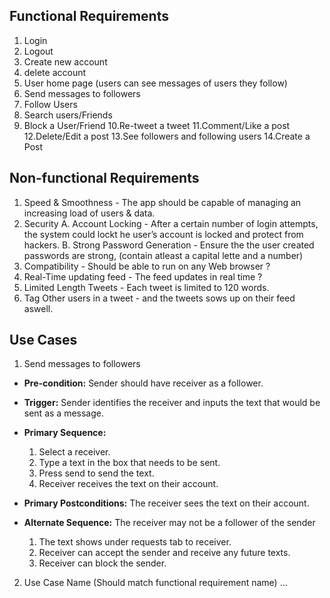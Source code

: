 ## Functional Requirements

1. Login
2. Logout
3. Create new account
4. delete account
5. User home page (users can see messages of users they follow)
6. Send messages to followers
7. Follow Users
8. Search users/Friends
9. Block a User/Friend
10.Re-tweet a tweet
11.Comment/Like a post
12.Delete/Edit a post
13.See followers and following users
14.Create a Post


## Non-functional Requirements

1. Speed & Smoothness - The app should be capable of managing an increasing load of users & data. 
2. Security
    A. Account Locking - After a certain number of login attempts, the system could lockt he user’s account is locked and protect from hackers.
    B. Strong Password Generation - Ensure the the user created passwords are strong, (contain atleast a capital lette and a number)
3. Compatibility - Should be able to run on any Web browser ?
4. Real-Time updating feed - The feed updates in real time ?
5. Limited Length Tweets - Each tweet is limited to 120 words. 
6. Tag Other users in a tweet - and the tweets sows up on their feed aswell. 


## Use Cases

1. Send messages to followers
- **Pre-condition:** Sender should have receiver as a follower.

- **Trigger:** Sender identifies the receiver and inputs the text that would be sent as a message. 

- **Primary Sequence:**
  
  1. Select a receiver.
  2. Type a text in the box that needs to be sent. 
  3. Press send to send the text.
  4. Receiver receives the text on their account.

- **Primary Postconditions:** The receiver sees the text on their account.  

- **Alternate Sequence:** The receiver may not be a follower of the sender
  
  1. The text shows under requests tab to receiver.
  2. Receiver can accept the sender and receive any future texts.
  3. Receiver can block the sender.
 
2. Use Case Name (Should match functional requirement name)
   ...

